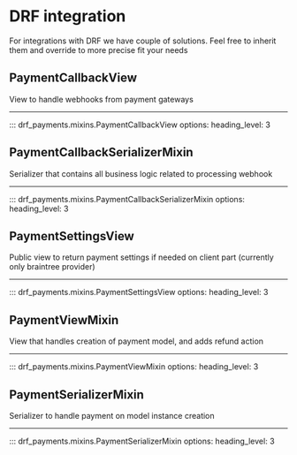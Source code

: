 # DRF integration

For integrations with DRF we have couple of solutions.
Feel free to inherit them and override to more precise fit your needs

## PaymentCallbackView

View to handle webhooks from payment gateways

---
::: drf_payments.mixins.PaymentCallbackView
    options:
      heading_level: 3

## PaymentCallbackSerializerMixin

Serializer that contains all business logic related to processing webhook

---
::: drf_payments.mixins.PaymentCallbackSerializerMixin
    options:
      heading_level: 3

## PaymentSettingsView

Public view to return payment settings if needed on client part (currently only braintree provider)

---
::: drf_payments.mixins.PaymentSettingsView
    options:
      heading_level: 3

## PaymentViewMixin

View that handles creation of payment model, and adds refund action

---
::: drf_payments.mixins.PaymentViewMixin
    options:
      heading_level: 3

## PaymentSerializerMixin

Serializer to handle payment on model instance creation

---
::: drf_payments.mixins.PaymentSerializerMixin
    options:
      heading_level: 3
